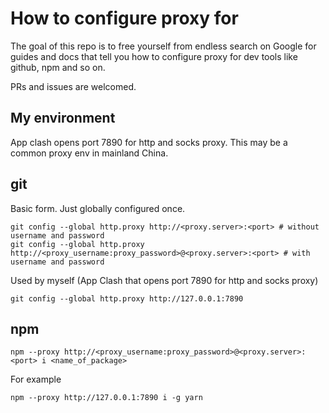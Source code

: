 # How to configure proxy for

The goal of this repo is to free yourself from endless search on Google for guides and docs that tell you how to configure proxy for dev tools like github, npm and so on.

PRs and issues are welcomed.

## My environment

App clash opens port 7890 for http and socks proxy. This may be a common proxy env in mainland China.

## git

Basic form. Just globally configured once.

```shell
git config --global http.proxy http://<proxy.server>:<port> # without username and password
git config --global http.proxy http://<proxy_username:proxy_password>@<proxy.server>:<port> # with username and password
```

Used by myself (App Clash that opens port 7890 for http and socks proxy)

```shell
git config --global http.proxy http://127.0.0.1:7890
```

## npm

```shell
npm --proxy http://<proxy_username:proxy_password>@<proxy.server>:<port> i <name_of_package>
```

For example

```shell
npm --proxy http://127.0.0.1:7890 i -g yarn
```
